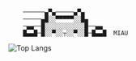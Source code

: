
```

    ──────▄▀▄─────▄▀▄
    ─────▄█░░▀▀▀▀▀░░█▄
    ─▄▄──█░░░░░░░░░░░█──▄▄
    █▄▄█─█░░▀░░┬░░▀░░█─█▄▄█  MIAU

```
[](https://github.com/anuraghazra/github-readme-stats)
![Top Langs](https://github-readme-stats.vercel.app/api/top-langs/?username=Noov-hub&layout=compact)

<!--
**Noov-hub/Noov-hub** is a ✨ _special_ ✨ repository because its `README.md` (this file) appears on your GitHub profile.

\

- 🔭 I’m currently working on ...
- 🌱 I’m currently learning ...
- 👯 I’m looking to collaborate on ...
- 🤔 I’m looking for help with ...
- 💬 Ask me about ...
-->
